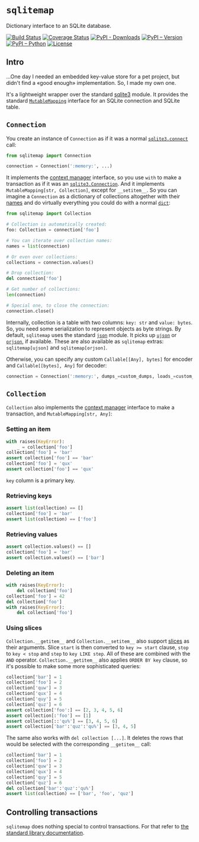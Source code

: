 # `sqlitemap`

Dictionary interface to an SQLite database.

[![Build Status](https://travis-ci.com/eigenein/sqlitemap.svg?branch=master)](https://travis-ci.com/eigenein/sqlitemap)
[![Coverage Status](https://coveralls.io/repos/github/eigenein/sqlitemap/badge.svg?branch=master)](https://coveralls.io/github/eigenein/sqlitemap?branch=master)
[![PyPI - Downloads](https://img.shields.io/pypi/dm/sqlitemap.svg)](https://pypi.org/project/sqlitemap/)
[![PyPI – Version](https://img.shields.io/pypi/v/sqlitemap.svg)](https://pypi.org/project/sqlitemap/#history)
[![PyPI – Python](https://img.shields.io/pypi/pyversions/sqlitemap.svg)](https://pypi.org/project/sqlitemap/#files)
[![License](https://img.shields.io/pypi/l/sqlitemap.svg)](https://github.com/eigenein/sqlitemap/blob/master/LICENSE)

## Intro

…One day I needed an embedded key-value store for a pet project, but didn't find a «good enough» implementation. So, I made my own one.

It's a lightweight wrapper over the standard [sqlite3](https://docs.python.org/3/library/sqlite3.html) module. It provides the standard [`MutableMapping`](https://docs.python.org/3/library/typing.html#typing.MutableMapping) interface for an SQLite connection and SQLite table.

## `Connection`

You create an instance of `Connection` as if it was a normal [`sqlite3.connect`](https://docs.python.org/3/library/sqlite3.html#sqlite3.connect) call:

```python
from sqlitemap import Connection

connection = Connection(':memory:', ...)
```

It implements the [context manager](https://docs.python.org/3/library/stdtypes.html#typecontextmanager) interface, so you use `with` to make a transaction as if it was an [`sqlite3.Connection`](https://docs.python.org/3/library/sqlite3.html#sqlite3.Connection). And it implements `MutableMapping[str, Collection]`, except for `__setitem__`. So you can imagine a `Connection` as a dictionary of collections altogether with their [names](https://stackoverflow.com/questions/3694276/what-are-valid-table-names-in-sqlite) and do virtually everything you could do with a normal [`dict`](https://docs.python.org/3.7/library/stdtypes.html#dict):

```python
from sqlitemap import Collection

# Collection is automatically created:
foo: Collection = connection['foo']

# You can iterate over collection names:
names = list(connection)

# Or even over collections:
collections = connection.values()

# Drop collection:
del connection['foo']

# Get number of collections:
len(connection)

# Special one, to close the connection:
connection.close()
```

Internally, collection is a table with two columns: `key: str` and `value: bytes`. So, you need some serialization to represent objects as byte strings. By default, `sqlitemap` uses the standard [`json`](https://docs.python.org/3/library/json.html) module. It picks up [`ujson`](https://pypi.org/project/ujson/) or [`orjson`](https://pypi.org/project/orjson/), if available. These are also available as `sqlitemap` extras: `sqlitemap[ujson]` and `sqlitemap[orjson]`.

Otherwise, you can specify any custom `Callable[[Any], bytes]` for encoder and `Callable[[bytes], Any]` for decoder:

```python
connection = Connection(':memory:', dumps_=custom_dumps, loads_=custom_loads)
``` 

## `Collection`

`Collection` also implements the [context manager](https://docs.python.org/3/library/stdtypes.html#typecontextmanager) interface to make a transaction, and `MutableMapping[str, Any]`:

### Setting an item

```python
with raises(KeyError):
    _ = collection['foo']
collection['foo'] = 'bar'
assert collection['foo'] == 'bar'
collection['foo'] = 'qux'
assert collection['foo'] == 'qux'
```

`key` column is a primary key.

### Retrieving keys

```python
assert list(collection) == []
collection['foo'] = 'bar'
assert list(collection) == ['foo']
```

### Retrieving values

```python
assert collection.values() == []
collection['foo'] = 'bar'
assert collection.values() == ['bar']
```

### Deleting an item

```python
with raises(KeyError):
    del collection['foo']
collection['foo'] = 42
del collection['foo']
with raises(KeyError):
    del collection['foo']
```

### Using slices

`Collection.__getitem__` and `Collection.__setitem__` also support [slices](https://docs.python.org/3/library/functions.html#slice) as their arguments. Slice `start` is then converted to `key >= start` clause, `stop` to `key < stop` and `step` to `key LIKE step`. All of these are combined with the `AND` operator. `Collection.__getitem__` also applies `ORDER BY key` clause, so it's possible to make some more sophisticated queries:

```python
collection['bar'] = 1
collection['foo'] = 2
collection['quw'] = 3
collection['qux'] = 4
collection['quy'] = 5
collection['quz'] = 6
assert collection['foo':] == [2, 3, 4, 5, 6]
assert collection[:'foo'] == [1]
assert collection[::'qu%'] == [3, 4, 5, 6]
assert collection['bar':'quz':'qu%'] == [3, 4, 5]
```

The same also works with `del collection [...]`. It deletes the rows that would be selected with the corresponding `__getitem__` call:

```python
collection['bar'] = 1
collection['foo'] = 2
collection['quw'] = 3
collection['qux'] = 4
collection['quy'] = 5
collection['quz'] = 6
del collection['bar':'quz':'qu%']
assert list(collection) == ['bar', 'foo', 'quz']
```

## Controlling transactions

`sqlitemap` does nothing special to control transactions. For that refer to [the standard library documentation](https://docs.python.org/3/library/sqlite3.html#controlling-transactions).
